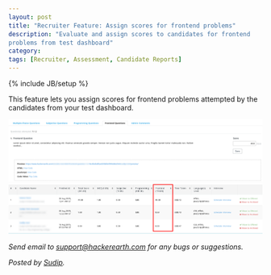 ```yaml
---
layout: post
title: "Recruiter Feature: Assign scores for frontend problems"
description: "Evaluate and assign scores to candidates for frontend
problems from test dashboard"
category:
tags: [Recruiter, Assessment, Candidate Reports]
---
```

{% include JB/setup %}

This feature lets you assign scores for frontend problems attempted by the
candidates from your test dashboard.

<img src="/images/scores-for-frontend-problem.png" />

<img src="/images/frontend-score-in-candidate-report.png" />


*Send email to [support@hackerearth.com](mailto:support@hackerearth.com) for any bugs or suggestions.*

*Posted by [Sudip](http://hck.re/iamsudip).*

